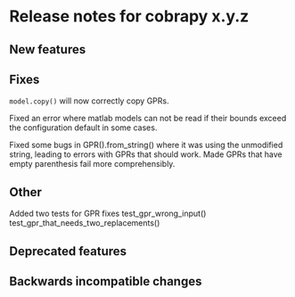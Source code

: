 # Release notes for cobrapy x.y.z

## New features

## Fixes

`model.copy()` will now correctly copy GPRs.

Fixed an error where matlab models can not be read if their bounds exceed the configuration
default in some cases.

Fixed some bugs in GPR().from_string() where it was using the unmodified string, 
leading to errors with GPRs that should work. Made GPRs that have empty parenthesis 
fail more comprehensibly.

## Other

Added two tests for GPR fixes
test_gpr_wrong_input()
test_gpr_that_needs_two_replacements()

## Deprecated features

## Backwards incompatible changes
